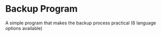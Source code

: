# Backup Program
A simple program that makes the backup process practical (6 language options available)
